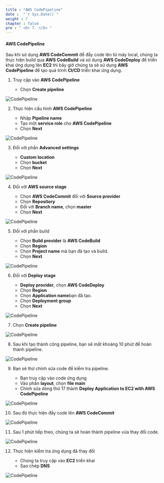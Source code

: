 ```yaml
---
title : "AWS CodePipeline"
date :  "`r Sys.Date()`" 
weight : 7
chapter : false
pre : " <b> 7. </b> "
---
```

#### AWS CodePipeline

Sau khi sử dụng **AWS CodeCommit** để đẩy code lên từ máy local, chúng ta thực hiện build qua **AWS CodeBuild** và sử dụng **AWS CodeDeploy** để triển khai ứng dụng lên **EC2** thì bây giờ chúng ta sẽ sử dụng **AWS CodePipeline** để tạo quá trình **CI/CD** triển khai ứng dụng.

1. Truy cập vào **AWS CodePipeline**
    
    - Chọn **Create pipeline**

![CodePipeline](/images/7/1.png)

2. Thực hiện cấu hình **AWS CodePipeline**
    
    - Nhập **Pipeline name**
    - Tạo một **service role** cho **AWS CodePipeline**
    - Chọn **Next**

![CodePipeline](/images/7/8.png)

3. Đối với phần **Advanced settings**
    
    - **Custom location**
    - Chọn **bucket**
    - Chọn **Next**

![CodePipeline](/images/7/9.png)

4. Đối với **AWS source stage**
    
    - Chọn **AWS CodeCommit** đối với **Source provider**
    - Chọn **Repository**
    - Đối với **Branch name**, chọn **master**
    - Chọn **Next**

![CodePipeline](/images/7/10.png)

5. Đối với phần build
    
    - Chọn **Build provider** là **AWS CodeBuild**
    - Chọn **Region**
    - Chọn **Project name** mà bạn đã tạo và build.
    - Chọn **Next**

![CodePipeline](/images/7/2.png)

6. Đối với **Deploy stage**
    
    - **Deploy provider**, chọn **AWS CodeDeploy**
    - Chọn **Region**
    - Chọn **Application name**bạn đã tạo.
    - Chọn **Deployment group**
    - Chọn **Next**

![CodePipeline](/images/7/11.png)

7. Chọn **Create pipeline**

![CodePipeline](/images/7/12.png)

8. Sau khi tạo thành công pipeline, bạn sẽ mất khoảng 10 phút để hoàn thành pipeline.

![CodePipeline](/images/7/3.png)

9. Bạn sẽ thử chỉnh sửa code để kiểm tra pipeline.
    
    - Bạn truy cập vào code ứng dụng
    - Vào phần **layout**, chọn **file main**
    - Chỉnh sửa dòng thứ 17 thành **Deploy Application to EC2 with AWS CodePipeline**

![CodePipeline](/images/7/4.png)

10. Sau đó thực hiện đẩy code lên **AWS CodeCommit**

![CodePipeline](/images/7/5.png)

11. Sau 1 phút tiếp theo, chúng ta sẽ hoàn thành pipeline vừa thay đổi code.

![CodePipeline](/images/7/6.png)

12. Thực hiện kiểm tra ứng dụng đã thay đổi
    
    - Chúng ta truy cập vào **EC2** triển khai
    - Sao chép **DNS**

![CodePipeline](/images/7/7.png)

